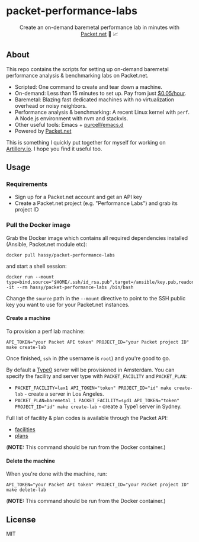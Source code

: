 # packet-performance-labs

<p align="center">Create an on-demand baremetal performance lab in minutes with <a href="https://packet.net">Packet.net</a> 🔬 📈</p>

## About

This repo contains the scripts for setting up on-demand baremetal performance analysis & benchmarking labs on Packet.net.

- Scripted: One command to create and tear down a machine.
- On-demand: Less than 15 minutes to set up. Pay from just [$0.05/hour](https://www.packet.net/bare-metal/servers/type-0/).
- Baremetal: Blazing fast dedicated machines with no virtualization overhead or noisy neighbors.
- Performance analysis & benchmarking: A recent Linux kernel with `perf`. A Node.js environment with nvm and stackvis.
- Other useful tools: Emacs + [purcell/emacs.d](https://github.com/purcell/emacs.d)
- Powered by [Packet.net](https://packet.net)

This is something I quickly put together for myself for working on [Artillery.io](https://artillery.io). I hope you find it useful too.

## Usage

### Requirements

- Sign up for a Packet.net account and get an API key
- Create a Packet.net project (e.g. "Performance Labs") and grab its project ID

### Pull the Docker image


Grab the Docker image which contains all required dependencies installed (Ansible, Packet.net module etc):

```shell
docker pull hassy/packet-performance-labs
```

and start a shell session:

```shell
docker run --mount type=bind,source="$HOME/.ssh/id_rsa.pub",target=/ansible/key.pub,readonly -it --rm hassy/packet-performance-labs /bin/bash
```

Change the `source` path in the `--mount` directive to point to the SSH public key you want to use for your Packet.net instances.

#### Create a machine

To provision a perf lab machine:

```shell
API_TOKEN="your Packet API token" PROJECT_ID="your Packet project ID" make create-lab
```

Once finished, `ssh` in (the username is `root`) and you're good to go.

By default a [Type0](https://www.packet.net/bare-metal/servers/type-0/) server will be provisioned in Amsterdam. You can specify the facility and server type with `PACKET_FACILITY` and `PACKET_PLAN`:

- `PACKET_FACILITY=lax1 API_TOKEN="token" PROJECT_ID="id" make create-lab` - create a server in Los Angeles.
- `PACKET_PLAN=baremetal_1 PACKET_FACILITY=syd1 API_TOKEN="token" PROJECT_ID="id" make create-lab` - create a Type1 server in Sydney.

Full list of facility & plan codes is available through the Packet API:

- [facilities](https://www.packet.net/developers/api/facilities/)
- [plans](https://www.packet.net/developers/api/plans/)

(**NOTE:** This command should be run from the Docker container.)

#### Delete the machine

When you're done with the machine, run:

```shell
API_TOKEN="your Packet API token" PROJECT_ID="your Packet project ID" make delete-lab
```

(**NOTE:** This command should be run from the Docker container.)


## License

MIT
